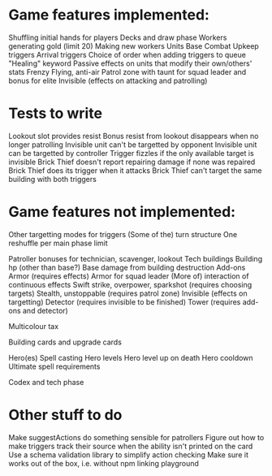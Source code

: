 # Game features implemented:

Shuffling initial hands for players
Decks and draw phase
Workers generating gold (limit 20)
Making new workers
Units
Base
Combat
Upkeep triggers
Arrival triggers
Choice of order when adding triggers to queue
"Healing" keyword
Passive effects on units that modify their own/others' stats
Frenzy
Flying, anti-air
Patrol zone with taunt for squad leader and bonus for elite
Invisible (effects on attacking and patrolling)

# Tests to write

Lookout slot provides resist
Bonus resist from lookout disappears when no longer patrolling
Invisible unit can't be targetted by opponent
Invisible unit can be targetted by controller
Trigger fizzles if the only available target is invisible
Brick Thief doesn't report repairing damage if none was repaired
Brick Thief does its trigger when it attacks
Brick Thief can't target the same building with both triggers

# Game features not implemented:

Other targetting modes for triggers
(Some of the) turn structure
One reshuffle per main phase limit

Patroller bonuses for technician, scavenger, lookout
Tech buildings
Building hp (other than base?)
Base damage from building destruction
Add-ons
Armor (requires effects)
Armor for squad leader
(More of) interaction of continuous effects
Swift strike, overpower, sparkshot (requires choosing targets)
Stealth, unstoppable (requires patrol zone)
Invisible (effects on targetting)
Detector (requires invisible to be finished)
Tower (requires add-ons and detector)

Multicolour tax

Building cards and upgrade cards

Hero(es)
Spell casting
Hero levels
Hero level up on death
Hero cooldown
Ultimate spell requirements

Codex and tech phase

# Other stuff to do

Make suggestActions do something sensible for patrollers
Figure out how to make triggers track their source when the ability isn't printed on the card
Use a schema validation library to simplify action checking
Make sure it works out of the box, i.e. without npm linking playground
